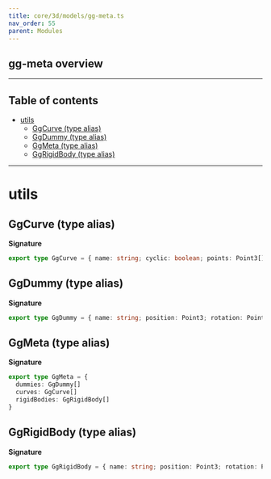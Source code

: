 ```yaml
---
title: core/3d/models/gg-meta.ts
nav_order: 55
parent: Modules
---
```


## gg-meta overview

---

<h2 class="text-delta">Table of contents</h2>

- [utils](#utils)
  - [GgCurve (type alias)](#ggcurve-type-alias)
  - [GgDummy (type alias)](#ggdummy-type-alias)
  - [GgMeta (type alias)](#ggmeta-type-alias)
  - [GgRigidBody (type alias)](#ggrigidbody-type-alias)

---

# utils

## GgCurve (type alias)

**Signature**

```ts
export type GgCurve = { name: string; cyclic: boolean; points: Point3[] } & any
```

## GgDummy (type alias)

**Signature**

```ts
export type GgDummy = { name: string; position: Point3; rotation: Point4 } & any
```

## GgMeta (type alias)

**Signature**

```ts
export type GgMeta = {
  dummies: GgDummy[]
  curves: GgCurve[]
  rigidBodies: GgRigidBody[]
}
```

## GgRigidBody (type alias)

**Signature**

```ts
export type GgRigidBody = { name: string; position: Point3; rotation: Point4 } & BodyShape3DDescriptor
```
